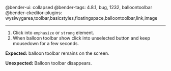 @bender-ui: collapsed
@bender-tags: 4.8.1, bug, 1232, balloontoolbar
@bender-ckeditor-plugins: wysiwygarea,toolbar,basicstyles,floatingspace,balloontoolbar,link,image

----

1. Click into `emphasize` or `strong` element.
2. When balloon toolbar show click into unselected button and keep mousedown for a few seconds.

**Expected:** balloon toolbar remains on the screen.

**Unexpected:** Balloon toolbar disappears.
